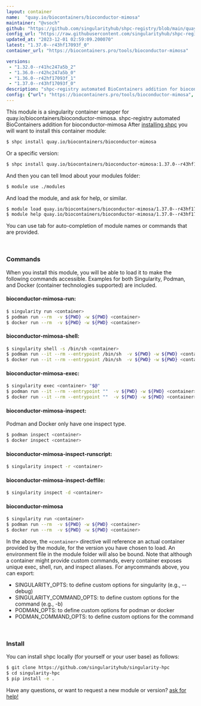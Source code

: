 ```yaml
---
layout: container
name:  "quay.io/biocontainers/bioconductor-mimosa"
maintainer: "@vsoch"
github: "https://github.com/singularityhub/shpc-registry/blob/main/quay.io/biocontainers/bioconductor-mimosa/container.yaml"
config_url: "https://raw.githubusercontent.com/singularityhub/shpc-registry/main/quay.io/biocontainers/bioconductor-mimosa/container.yaml"
updated_at: "2023-12-01 02:59:09.200070"
latest: "1.37.0--r43hf17093f_0"
container_url: "https://biocontainers.pro/tools/bioconductor-mimosa"

versions:
 - "1.32.0--r41hc247a5b_2"
 - "1.36.0--r42hc247a5b_0"
 - "1.36.0--r42hf17093f_1"
 - "1.37.0--r43hf17093f_0"
description: "shpc-registry automated BioContainers addition for bioconductor-mimosa"
config: {"url": "https://biocontainers.pro/tools/bioconductor-mimosa", "maintainer": "@vsoch", "description": "shpc-registry automated BioContainers addition for bioconductor-mimosa", "latest": {"1.37.0--r43hf17093f_0": "sha256:ba215bca2d589d6dcbb76177a142916b8548f2301fffced40a56959a98f2c3cc"}, "tags": {"1.32.0--r41hc247a5b_2": "sha256:0e2ad68c2223c504159a7f9104a75be736e64960671c5492d5d6ae8f30b1a28e", "1.36.0--r42hc247a5b_0": "sha256:cc4545f4844c26e0b51dbad4292d2d7a7233ba95890564f9e9b509f87ecbce6c", "1.36.0--r42hf17093f_1": "sha256:91655672df86d932188e826f03550e373c95be423170e19a5a7cc56ffcfd6708", "1.37.0--r43hf17093f_0": "sha256:ba215bca2d589d6dcbb76177a142916b8548f2301fffced40a56959a98f2c3cc"}, "docker": "quay.io/biocontainers/bioconductor-mimosa"}
---
```


This module is a singularity container wrapper for quay.io/biocontainers/bioconductor-mimosa.
shpc-registry automated BioContainers addition for bioconductor-mimosa
After [installing shpc](#install) you will want to install this container module:


```bash
$ shpc install quay.io/biocontainers/bioconductor-mimosa
```

Or a specific version:

```bash
$ shpc install quay.io/biocontainers/bioconductor-mimosa:1.37.0--r43hf17093f_0
```

And then you can tell lmod about your modules folder:

```bash
$ module use ./modules
```

And load the module, and ask for help, or similar.

```bash
$ module load quay.io/biocontainers/bioconductor-mimosa/1.37.0--r43hf17093f_0
$ module help quay.io/biocontainers/bioconductor-mimosa/1.37.0--r43hf17093f_0
```

You can use tab for auto-completion of module names or commands that are provided.

<br>

### Commands

When you install this module, you will be able to load it to make the following commands accessible.
Examples for both Singularity, Podman, and Docker (container technologies supported) are included.

#### bioconductor-mimosa-run:

```bash
$ singularity run <container>
$ podman run --rm  -v ${PWD} -w ${PWD} <container>
$ docker run --rm  -v ${PWD} -w ${PWD} <container>
```

#### bioconductor-mimosa-shell:

```bash
$ singularity shell -s /bin/sh <container>
$ podman run --it --rm --entrypoint /bin/sh  -v ${PWD} -w ${PWD} <container>
$ docker run --it --rm --entrypoint /bin/sh  -v ${PWD} -w ${PWD} <container>
```

#### bioconductor-mimosa-exec:

```bash
$ singularity exec <container> "$@"
$ podman run --it --rm --entrypoint ""  -v ${PWD} -w ${PWD} <container> "$@"
$ docker run --it --rm --entrypoint ""  -v ${PWD} -w ${PWD} <container> "$@"
```

#### bioconductor-mimosa-inspect:

Podman and Docker only have one inspect type.

```bash
$ podman inspect <container>
$ docker inspect <container>
```

#### bioconductor-mimosa-inspect-runscript:

```bash
$ singularity inspect -r <container>
```

#### bioconductor-mimosa-inspect-deffile:

```bash
$ singularity inspect -d <container>
```



#### bioconductor-mimosa

```bash
$ singularity run <container>
$ podman run --rm  -v ${PWD} -w ${PWD} <container>
$ docker run --rm  -v ${PWD} -w ${PWD} <container>
```


In the above, the `<container>` directive will reference an actual container provided
by the module, for the version you have chosen to load. An environment file in the
module folder will also be bound. Note that although a container
might provide custom commands, every container exposes unique exec, shell, run, and
inspect aliases. For anycommands above, you can export:

 - SINGULARITY_OPTS: to define custom options for singularity (e.g., --debug)
 - SINGULARITY_COMMAND_OPTS: to define custom options for the command (e.g., -b)
 - PODMAN_OPTS: to define custom options for podman or docker
 - PODMAN_COMMAND_OPTS: to define custom options for the command

<br>

### Install

You can install shpc locally (for yourself or your user base) as follows:

```bash
$ git clone https://github.com/singularityhub/singularity-hpc
$ cd singularity-hpc
$ pip install -e .
```

Have any questions, or want to request a new module or version? [ask for help!](https://github.com/singularityhub/singularity-hpc/issues)